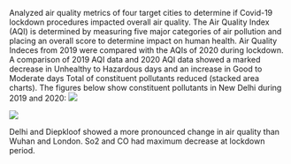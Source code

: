 Analyzed air quality metrics of four target cities to determine if Covid-19 lockdown procedures impacted overall air quality. The Air Quality Index (AQI) is determined by measuring five major categories of air pollution and placing an overall score to determine impact on human health.
Air Quality Indeces from 2019 were compared with the AQIs of 2020 during lockdown. A comparison of 2019 AQI data and 2020 AQI data showed a marked decrease in Unhealthy to Hazardous days and an increase in Good to Moderate days
Total of constituent pollutants reduced (stacked area charts). The figures below show constituent pollutants in New Delhi during 2019 and 2020:
![](output-figures/delhi_stacked_area2019.png)

![](output-figures/delhi_stacked_area2020.png)

Delhi and Diepkloof showed a more pronounced change in air quality than Wuhan and London.
So2 and CO had maximum decrease at lockdown period.
